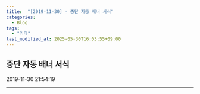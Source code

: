 ```yaml
---
title:  "[2019-11-30] - 중단 자동 배너 서식"
categories:
  - Blog
tags:
  - "기타"
last_modified_at: 2025-05-30T16:03:55+09:00
---
```


## 중단 자동 배너 서식

2019-11-30 21:54:19

* * *

  

